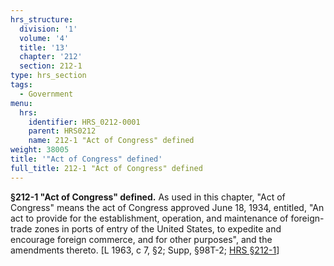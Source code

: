 ```yaml
---
hrs_structure:
  division: '1'
  volume: '4'
  title: '13'
  chapter: '212'
  section: 212-1
type: hrs_section
tags:
  - Government
menu:
  hrs:
    identifier: HRS_0212-0001
    parent: HRS0212
    name: 212-1 "Act of Congress" defined
weight: 38005
title: '"Act of Congress" defined'
full_title: 212-1 "Act of Congress" defined
---
```

**§212-1 "Act of Congress" defined.** As used in this chapter, "Act of Congress" means the act of Congress approved June 18, 1934, entitled, "An act to provide for the establishment, operation, and maintenance of foreign-trade zones in ports of entry of the United States, to expedite and encourage foreign commerce, and for other purposes", and the amendments thereto. [L 1963, c 7, §2; Supp, §98T-2; [HRS §212-1](/title-13/chapter-212/section-212-1/)]